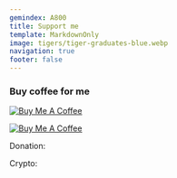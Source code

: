 ```yaml
---
gemindex: A800
title: Support me
template: MarkdownOnly
image: tigers/tiger-graduates-blue.webp
navigation: true
footer: false
---
```


### Buy coffee for me

[![Buy Me A Coffee](https://cdn.buymeacoffee.com/buttons/default-black.png)](https://www.buymeacoffee.com/capscode)

[![Buy Me A Coffee][2]][1]

[1]: https://www.buymeacoffee.com/capscode
[2]: https://cdn.buymeacoffee.com/buttons/default-black.png

Donation:

Crypto:

